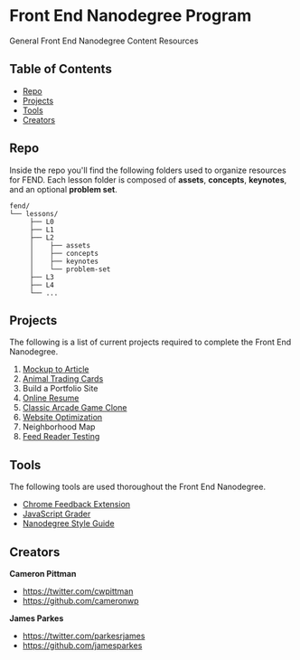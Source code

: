 # Front End Nanodegree Program

General Front End Nanodegree Content Resources

## Table of Contents

* [Repo](#repo)
* [Projects](#projects)
* [Tools](#tools)
* [Creators](#creators)

## Repo

Inside the repo you'll find the following folders used to organize resources for FEND. Each lesson folder is composed of **assets**, **concepts**, **keynotes**, and an optional **problem set**.

```
fend/
└── lessons/
     ├── L0
     ├── L1
     ├── L2
     │    ├── assets
     │    ├── concepts
     │    ├── keynotes
     │    └── problem-set
     ├── L3
     ├── L4
     └── ...
```

## Projects

The following is a list of current projects required to complete the Front End Nanodegree.

1. [Mockup to Article](https://github.com/udacity/frontend-mockup-to-article)
2. [Animal Trading Cards](https://github.com/udacity/fend-animal-trading-cards)
3. Build a Portfolio Site
4. [Online Resume](https://github.com/udacity/frontend-nanodegree-resume)
5. [Classic Arcade Game Clone](https://github.com/udacity/frontend-nanodegree-arcade-game)
6. [Website Optimization](https://github.com/udacity/frontend-nanodegree-mobile-portfolio)
7. Neighborhood Map
8. [Feed Reader Testing](http://github.com/udacity/frontend-nanodegree-feedreader)

## Tools

The following tools are used thoroughout the Front End Nanodegree.

* [Chrome Feedback Extension](http://labs.udacity.com/udacity-feedback-extension/)
* [JavaScript Grader](https://github.com/udacity/js-grader)
* [Nanodegree Style Guide](http://udacity.github.io/frontend-nanodegree-styleguide/)

## Creators

**Cameron Pittman**

* <https://twitter.com/cwpittman>
* <https://github.com/cameronwp>

**James Parkes**

* <https://twitter.com/parkesrjames>
* <https://github.com/jamesparkes>
